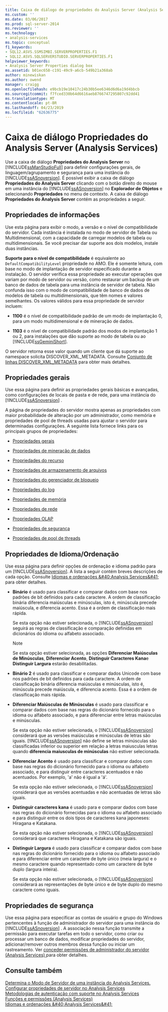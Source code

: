 ```yaml
---
title: Caixa de diálogo de propriedades do Analysis Server (Analysis Services) | Microsoft Docs
ms.custom: ''
ms.date: 03/06/2017
ms.prod: sql-server-2014
ms.reviewer: ''
ms.technology:
- analysis-services
ms.topic: conceptual
f1_keywords:
- SQL12.ASVS.SSMSIMBI.SERVERPROPERTIES.F1
- SQL12.ASVS.SQLSERVERSTUDIO.SERVERPROPERTIES.F1
helpviewer_keywords:
- Analysis Server Properties dialog box
ms.assetid: b01ec658-c191-49c9-a6cb-549b21a368ab
author: minewiskan
ms.author: owend
manager: craigg
ms.openlocfilehash: e9bcb19e10417c24b30b5ee6346d6d6a19d4bbcb
ms.sourcegitcommit: f7fced330b64d6616aeb8766747295807c92dd41
ms.translationtype: MT
ms.contentlocale: pt-BR
ms.lasthandoff: 04/23/2019
ms.locfileid: "62636775"
---
```

# <a name="analysis-server-properties-dialog-box-analysis-services"></a>Caixa de diálogo Propriedades do Analysis Server (Analysis Services)
  Use a caixa de diálogo **Propriedades do Analysis Server** no [!INCLUDE[ssManStudioFull](../includes/ssmanstudiofull-md.md)] para definir configurações gerais, de linguagem/agrupamento e segurança para uma instância do [!INCLUDE[ssASnoversion](../includes/ssasnoversion-md.md)]. É possível exibir a caixa de diálogo **Propriedades do Analysis Server** clicando com o botão direito do mouse em uma instância do [!INCLUDE[ssASnoversion](../includes/ssasnoversion-md.md)] no **Explorador de Objetos** e selecionando **Propriedades** no menu de contexto. A caixa de diálogo **Propriedades do Analysis Server** contém as propriedades a seguir.  
  
## <a name="information-properties"></a>Propriedades de informações  
 Use esta página para exibir o modo, a versão e o nível de compatibilidade do servidor. Cada instância é instalada no modo de servidor de Tabela ou Multidimensional, com a capacidade de carregar modelos de tabela ou multidimensionais. Se você precisar dar suporte aos dois modelos, instale duas instâncias.  
  
 **Suporte para o nível de compatibilidade** é equivalente ao `DefaultCompatibilityLevel` propriedade no AMO. Ele é somente leitura, com base no modo de implantação de servidor especificado durante a instalação. O servidor verifica essa propriedade ao executar operações que variam por modo de servidor ou versão, como restaurar um backup de um banco de dados de tabela para uma instância de servidor de tabela. Não confunda isso com o modo de compatibilidade de banco de dados de modelos de tabela ou multidimensionais, que têm nomes e valores semelhantes. Os valores válidos para essa propriedade de servidor incluem:  
  
-   **1100** é o nível de compatibilidade padrão de um modo de implantação 0, para um modo multidimensional e de mineração de dados.  
  
-   **1103** é o nível de compatibilidade padrão dos modos de implantação 1 ou 2, para instalações que dão suporte ao modo de tabela ou ao [!INCLUDE[ssGeminiShort](../includes/ssgeminishort-md.md)].  
  
 O servidor retorna esse valor quando um cliente que dá suporte ao namespace solicita DISCOVER_XML_METADATA. Consulte [Conjunto de linhas DISCOVER_XML_METADATA](https://docs.microsoft.com/bi-reference/schema-rowsets/xml/discover-xml-metadata-rowset) para obter mais detalhes.  
  
## <a name="general-properties"></a>Propriedades gerais  
 Use essa página para definir as propriedades gerais básicas e avançadas, como configurações de locais de pasta e de rede, para uma instância do [!INCLUDE[ssASnoversion](../includes/ssasnoversion-md.md)] .  
  
 A página de propriedades do servidor mostra apenas as propriedades com maior probabilidade de alteração por um administrador, como memória e propriedades de pool de threads usadas para ajustar o servidor para determinadas configurações. A seguinte lista fornece links para os principais grupos de propriedades:  
  
-   [Propriedades gerais](server-properties/general-properties.md)  
  
-   [Propriedades de mineração de dados](server-properties/data-mining-properties.md)  
  
-   [Propriedades do recurso](server-properties/feature-properties.md)  
  
-   [Propriedades de armazenamento de arquivos](server-properties/filestore-properties.md)  
  
-   [Propriedades do gerenciador de bloqueio](server-properties/lock-manager-properties.md)  
  
-   [Propriedades do log](server-properties/log-properties.md)  
  
-   [Propriedades de memória](server-properties/memory-properties.md)  
  
-   [Propriedades de rede](server-properties/network-properties.md)  
  
-   [Propriedades OLAP](server-properties/olap-properties.md)  
  
-   [Propriedades de segurança](server-properties/security-properties.md)  
  
-   [Propriedades de pool de threads](server-properties/thread-pool-properties.md)  
  
## <a name="language-collation-properties"></a>Propriedades de Idioma/Ordenação  
 Use essa página para definir opções de ordenação e idioma padrão para um [!INCLUDE[ssASnoversion](../includes/ssasnoversion-md.md)]. A lista a seguir contém breves descrições de cada opção. Consulte [Idiomas e ordenações &amp;#40;Analysis Services&amp;#41;](languages-and-collations-analysis-services.md) para obter detalhes.  
  
-   **Binário** é usado para classificar e comparar dados com base nos padrões de bit definidos para cada caractere. A ordem de classificação binária diferencia maiúsculas e minúsculas, isto é, minúscula precede maiúscula, e diferencia acento. Essa é a ordem de classificação mais rápida.  
  
     Se esta opção não estiver selecionada, o [!INCLUDE[ssASnoversion](../includes/ssasnoversion-md.md)] seguirá as regras de classificação e comparação definidas em dicionários do idioma ou alfabeto associado.  
  
    > [!NOTE]  
    >  Se esta opção estiver selecionada, as opções **Diferenciar Maiúsculas de Minúsculas**, **Diferenciar Acento**, **Distinguir Caracteres Kana**e **Distinguir Largura** estarão desabilitadas.  
  
-   **Binário 2** é usado para classificar e comparar dados Unicode com base nos padrões de bit definidos para cada caractere. A ordem de classificação binária diferencia maiúsculas e minúsculas, isto é, minúscula precede maiúscula, e diferencia acento. Essa é a ordem de classificação mais rápida.  
  
-   **Diferenciar Maiúsculas de Minúsculas** é usado para classificar e comparar dados com base nas regras do dicionário fornecido para o idioma ou alfabeto associado, e para diferenciar entre letras maiúsculas e minúsculas.  
  
     Se esta opção não estiver selecionada, o [!INCLUDE[ssASnoversion](../includes/ssasnoversion-md.md)] considerará que as versões maiúsculas e minúsculas de letras são iguais. [!INCLUDE[ssASnoversion](../includes/ssasnoversion-md.md)] não define se letras minúsculas são classificadas inferior ou superior em relação a letras maiusculas letras quando **diferencia maiusculas de minúsculas** não estiver selecionada.  
  
-   **Diferenciar Acento** é usado para classificar e comparar dados com base nas regras do dicionário fornecido para o idioma ou alfabeto associado, e para distinguir entre caracteres acentuados e não acentuados. Por exemplo, 'a' não é igual a 'á'.  
  
     Se esta opção não estiver selecionada, o [!INCLUDE[ssASnoversion](../includes/ssasnoversion-md.md)] considerará que as versões acentuadas e não acentuadas de letras são iguais.  
  
-   **Distinguir caracteres kana** é usado para e comparar dados com base nas regras do dicionário fornecidas para o idioma ou alfabeto associado e para distinguir entre os dois tipos de caracteres kana japoneses: Hiragana e Katakana.  
  
     Se esta opção não estiver selecionada, o [!INCLUDE[ssASnoversion](../includes/ssasnoversion-md.md)] considerará que caracteres Hiragana e Katakana são iguais.  
  
-   **Distinguir Largura** é usado para classificar e comparar dados com base nas regras do dicionário fornecido para o idioma ou alfabeto associado e para diferenciar entre um caractere de byte único (meia largura) e o mesmo caractere quando representado como um caractere de byte duplo (largura inteira).  
  
     Se esta opção não estiver selecionada, o [!INCLUDE[ssASnoversion](../includes/ssasnoversion-md.md)] considerará as representações de byte único e de byte duplo do mesmo caractere como iguais.  
  
## <a name="security-properties"></a>Propriedades de segurança  
 Use essa página para especificar as contas de usuário e grupo do Windows pertencentes à função de administrador do servidor para uma instância do [!INCLUDE[ssASnoversion](../includes/ssasnoversion-md.md)] . A associação nessa função transmite a permissão para executar tarefas em todo o servidor, como criar ou processar um banco de dados, modificar propriedades do servidor, adicionar/remover outros membros dessa função ou iniciar um rastreamento. Ver [conceder permissões de administrador do servidor &#40;Analysis Services&#41; ](instances/grant-server-admin-rights-to-an-analysis-services-instance.md) para obter detalhes.  
  
## <a name="see-also"></a>Consulte também  
 [Determina o Modo de Servidor de uma instância do Analysis Services.](instances/determine-the-server-mode-of-an-analysis-services-instance.md)   
 [Configurar propriedades de servidor no Analysis Services](server-properties/server-properties-in-analysis-services.md)   
 [Metodologias de autenticação com suporte no Analysis Services](instances/authentication-methodologies-supported-by-analysis-services.md)   
 [Funções e permissões &#40;Analysis Services&#41;](multidimensional-models/roles-and-permissions-analysis-services.md)   
 [Idiomas e ordenações &amp;#40;Analysis Services&amp;#41;](languages-and-collations-analysis-services.md)  
  
  
